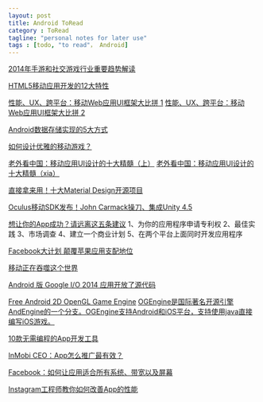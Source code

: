 ```yaml
---
layout: post
title: Android ToRead
category : ToRead
tagline: "personal notes for later use"
tags : [todo, "to read"， Android]
---
```


[2014年手游和社交游戏行业重要趋势解读](http://www.iteye.com/news/30037)

[HTML5移动应用开发的12大特性](http://www.iteye.com/news/29990)

[性能、UX、跨平台：移动Web应用UI框架大比拼 1](http://www.iteye.com/news/29991)
[性能、UX、跨平台：移动Web应用UI框架大比拼 2](http://www.iteye.com/news/29993)

[Android数据存储实现的5大方式](http://www.iteye.com/news/29940)

[如何设计优雅的移动游戏？](http://www.iteye.com/news/29897)

[老外看中国：移动应用UI设计的十大精髓（上）](http://www.iteye.com/news/29889)
[老外看中国：移动应用UI设计的十大精髓（xia）](http://www.iteye.com/news/29890)

[直接拿来用！十大Material Design开源项目](http://www.iteye.com/news/29825)

[Oculus移动SDK发布！John Carmack操刀、集成Unity 4.5](http://www.iteye.com/news/29768)

[想让你的App成功？请远离这五条建议](http://www.iteye.com/news/29764)
1、为你的应用程序申请专利权 
2、最佳实践 
3、市场调查 
4、建立一个商业计划 
5、在两个平台上面同时开发应用程序 

[Facebook大计划 颠覆苹果应用支配地位](http://www.iteye.com/news/29736)

[移动正在吞噬这个世界](http://www.iteye.com/news/29700)

[Android 版 Google I/O 2014 应用开放了源代码](https://github.com/google/iosched) 

[Free Android 2D OpenGL Game Engine](https://github.com/nicolasgramlich/AndEngine)
[OGEngine是国际著名开源引擎AndEngine的一个分支。OGEngine支持Android和iOS平台，支持使用java直接编写iOS游戏。](http://www.ogengine.com/) 

[10款无需编程的App开发工具](http://www.iteye.com/news/28559-10-diy-app-tools-for-app-creating)

[InMobi CEO：App怎么推广最有效？](http://www.iteye.com/news/28393)

[Facebook：如何让应用适合所有系统、带宽以及屏幕](http://www.iteye.com/news/29471)

[Instagram工程师教你如何改善App的性能](http://www.iteye.com/news/29520)









